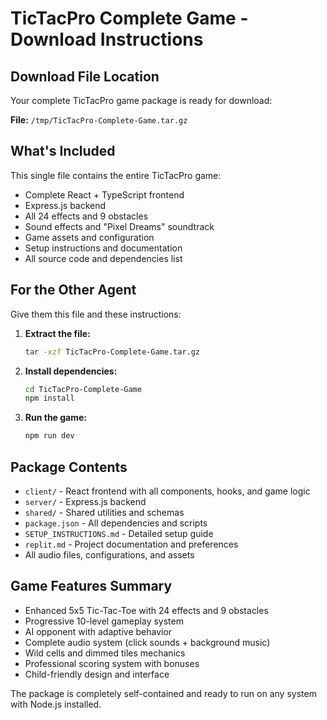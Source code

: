 # TicTacPro Complete Game - Download Instructions

## Download File Location

Your complete TicTacPro game package is ready for download:

**File:** `/tmp/TicTacPro-Complete-Game.tar.gz`

## What's Included

This single file contains the entire TicTacPro game:

- Complete React + TypeScript frontend
- Express.js backend
- All 24 effects and 9 obstacles
- Sound effects and "Pixel Dreams" soundtrack  
- Game assets and configuration
- Setup instructions and documentation
- All source code and dependencies list

## For the Other Agent

Give them this file and these instructions:

1. **Extract the file:**
   ```bash
   tar -xzf TicTacPro-Complete-Game.tar.gz
   ```

2. **Install dependencies:**
   ```bash
   cd TicTacPro-Complete-Game
   npm install
   ```

3. **Run the game:**
   ```bash
   npm run dev
   ```

## Package Contents

- `client/` - React frontend with all components, hooks, and game logic
- `server/` - Express.js backend
- `shared/` - Shared utilities and schemas
- `package.json` - All dependencies and scripts
- `SETUP_INSTRUCTIONS.md` - Detailed setup guide
- `replit.md` - Project documentation and preferences
- All audio files, configurations, and assets

## Game Features Summary

- Enhanced 5x5 Tic-Tac-Toe with 24 effects and 9 obstacles
- Progressive 10-level gameplay system
- AI opponent with adaptive behavior
- Complete audio system (click sounds + background music)
- Wild cells and dimmed tiles mechanics
- Professional scoring system with bonuses
- Child-friendly design and interface

The package is completely self-contained and ready to run on any system with Node.js installed.